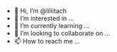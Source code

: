 - 👋 Hi, I’m @liliitach
- 👀 I’m interested in ...
- 🌱 I’m currently learning ...
- 💞️ I’m looking to collaborate on ...
- 📫 How to reach me ...

<!---
liliitach/liliitach is a ✨ special ✨ repository because its `README.md` (this file) appears on your GitHub profile.
You can click the Preview link to take a look at your changes.
--->
